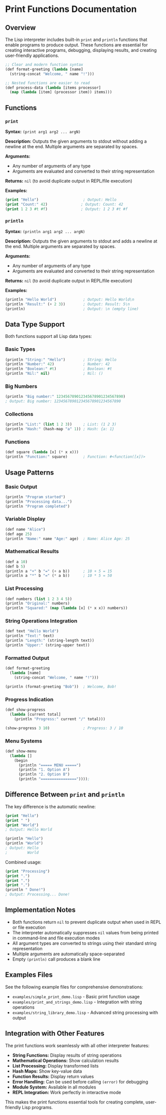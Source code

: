 # Print Functions Documentation

## Overview

The Lisp interpreter includes built-in `print` and `println` functions that enable programs to produce output. These functions are essential for creating interactive programs, debugging, displaying results, and creating user-friendly applications.

```lisp
;; Clear and modern function syntax
(def format-greeting (lambda [name] 
  (string-concat "Welcome, " name "!")))

;; Nested functions are easier to read
(def process-data (lambda [items processor]
  (map (lambda [item] (processor item)) items)))
```

## Functions

### `print`

**Syntax:** `(print arg1 arg2 ... argN)`

**Description:** Outputs the given arguments to stdout without adding a newline at the end. Multiple arguments are separated by spaces.

**Arguments:** 
- Any number of arguments of any type
- Arguments are evaluated and converted to their string representation

**Returns:** `nil` (to avoid duplicate output in REPL/file execution)

**Examples:**
```lisp
(print "Hello")                    ; Output: Hello
(print "Count:" 42)               ; Output: Count: 42
(print 1 2 3 #t #f)               ; Output: 1 2 3 #t #f
```

### `println`

**Syntax:** `(println arg1 arg2 ... argN)`

**Description:** Outputs the given arguments to stdout and adds a newline at the end. Multiple arguments are separated by spaces.

**Arguments:**
- Any number of arguments of any type  
- Arguments are evaluated and converted to their string representation

**Returns:** `nil` (to avoid duplicate output in REPL/file execution)

**Examples:**
```lisp
(println "Hello World")            ; Output: Hello World\n
(println "Result:" (+ 2 3))        ; Output: Result: 5\n
(println)                          ; Output: \n (empty line)
```

## Data Type Support

Both functions support all Lisp data types:

### Basic Types
```lisp
(println "String:" "Hello")        ; String: Hello
(println "Number:" 42)             ; Number: 42
(println "Boolean:" #t)            ; Boolean: #t
(println "Nil:" nil)               ; Nil: ()
```

### Big Numbers
```lisp
(println "Big number:" 123456789012345678901234567890)
; Output: Big number: 123456789012345678901234567890
```

### Collections
```lisp
(println "List:" (list 1 2 3))     ; List: (1 2 3)
(println "Hash:" (hash-map "a" 1)) ; Hash: {a: 1}
```

### Functions
```lisp
(def square (lambda [x] (* x x)))
(println "Function:" square)       ; Function: #<function([x])>
```

## Usage Patterns

### Basic Output
```lisp
(println "Program started")
(println "Processing data...")
(println "Program completed")
```

### Variable Display
```lisp
(def name "Alice")
(def age 25)
(println "Name:" name "Age:" age)  ; Name: Alice Age: 25
```

### Mathematical Results
```lisp
(def a 10)
(def b 5)
(println a "+" b "=" (+ a b))      ; 10 + 5 = 15
(println a "*" b "=" (* a b))      ; 10 * 5 = 50
```

### List Processing
```lisp
(def numbers (list 1 2 3 4 5))
(println "Original:" numbers)
(println "Squared:" (map (lambda [x] (* x x)) numbers))
```

### String Operations Integration
```lisp
(def text "Hello World")
(println "Text:" text)
(println "Length:" (string-length text))
(println "Upper:" (string-upper text))
```

### Formatted Output
```lisp
(def format-greeting
  (lambda [name]
    (string-concat "Welcome, " name "!")))

(println (format-greeting "Bob"))  ; Welcome, Bob!
```

### Progress Indication
```lisp
(def show-progress
  (lambda [current total]
    (println "Progress:" current "/" total)))

(show-progress 3 10)               ; Progress: 3 / 10
```

### Menu Systems
```lisp
(def show-menu
  (lambda []
    (begin
      (println "===== MENU =====")
      (println "1. Option A")
      (println "2. Option B")
      (println "================"))));
```

## Difference Between `print` and `println`

The key difference is the automatic newline:

```lisp
(print "Hello")
(print " ")
(print "World")
; Output: Hello World

(println "Hello")
(println "World")  
; Output: Hello
;         World
```

Combined usage:
```lisp
(print "Processing")
(print ".")
(print ".")
(print ".")
(println " Done!")
; Output: Processing... Done!
```

## Implementation Notes

- Both functions return `nil` to prevent duplicate output when used in REPL or file execution
- The interpreter automatically suppresses `nil` values from being printed in command-line and file execution modes
- All argument types are converted to strings using their standard string representation
- Multiple arguments are automatically space-separated
- Empty `(println)` call produces a blank line

## Examples Files

See the following example files for comprehensive demonstrations:

- `examples/simple_print_demo.lisp` - Basic print function usage
- `examples/print_and_strings_demo.lisp` - Integration with string operations
- `examples/string_library_demo.lisp` - Advanced string processing with output

## Integration with Other Features

The print functions work seamlessly with all other interpreter features:

- **String Functions:** Display results of string operations
- **Mathematical Operations:** Show calculation results
- **List Processing:** Display transformed lists
- **Hash Maps:** Show key-value data
- **Function Results:** Display return values
- **Error Handling:** Can be used before calling `(error)` for debugging
- **Module System:** Available in all modules
- **REPL Integration:** Work perfectly in interactive mode

This makes the print functions essential tools for creating complete, user-friendly Lisp programs.
